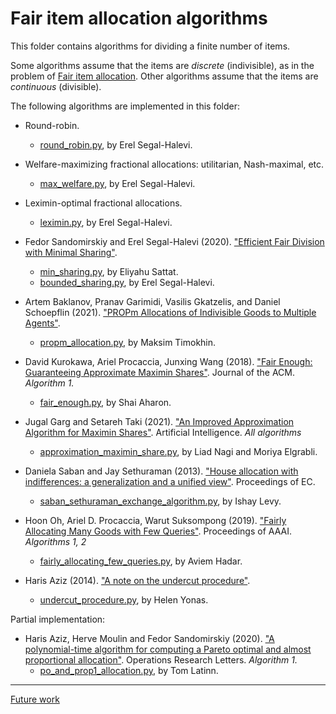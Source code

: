 # Fair item allocation algorithms

This folder contains algorithms for dividing a finite number of items.

Some algorithms assume that the items are *discrete* (indivisible), as in the problem of [Fair item allocation](https://en.wikipedia.org/wiki/Fair_item_allocation).
Other algorithms assume that the items are *continuous* (divisible).

The following algorithms are implemented in this folder:

* Round-robin.
  * [round_robin.py](round_robin.py), by Erel Segal-Halevi.

* Welfare-maximizing fractional allocations: utilitarian, Nash-maximal, etc.
  * [max_welfare.py](max_welfare.py), by Erel Segal-Halevi.

* Leximin-optimal fractional allocations.
  * [leximin.py](leximin.py), by Erel Segal-Halevi.

* Fedor Sandomirskiy and Erel Segal-Halevi (2020).
["Efficient Fair Division with Minimal Sharing"](https://arxiv.org/abs/1908.01669).
  * [min_sharing.py](min_sharing.py), by Eliyahu Sattat.
  * [bounded_sharing.py](bounded_sharing.py), by Erel Segal-Halevi.

* Artem Baklanov, Pranav Garimidi, Vasilis Gkatzelis, and Daniel Schoepflin (2021).
  ["PROPm Allocations of Indivisible Goods to Multiple Agents"](https://arxiv.org/abs/2105.11348).
  * [propm_allocation.py](propm_allocation.py), by Maksim Timokhin.

* David Kurokawa, Ariel Procaccia, Junxing Wang (2018).
["Fair Enough: Guaranteeing Approximate Maximin Shares"](https://dl.acm.org/doi/abs/10.1145/3140756).
Journal of the ACM.   *Algorithm 1.*
  * [fair_enough.py](fair_enough.py), by Shai Aharon.

* Jugal Garg and Setareh Taki (2021).
["An Improved Approximation Algorithm for Maximin Shares"](https://www.sciencedirect.com/science/article/abs/pii/S0004370221000989).
Artificial Intelligence.   *All algorithms*
  * [approximation_maximin_share.py](approximation_maximin_share.py), by Liad Nagi and Moriya Elgrabli.

* Daniela Saban and Jay Sethuraman (2013).
["House allocation with indifferences: a generalization and a unified view"](https://dl.acm.org/doi/abs/10.1145/2492002.2482574).
Proceedings of EC.
  * [saban_sethuraman_exchange_algorithm.py](saban_sethuraman_exchange_algorithm.py), by Ishay Levy.

* Hoon Oh, Ariel D. Procaccia, Warut Suksompong (2019).
["Fairly Allocating Many Goods with Few Queries"](https://ojs.aaai.org/index.php/AAAI/article/view/4046/3924).
Proceedings of AAAI.   *Algorithms 1, 2*
  * [fairly_allocating_few_queries.py](fairly_allocating_few_queries.py), by Aviem Hadar.

* Haris Aziz (2014).
["A note on the undercut procedure"](https://arxiv.org/pdf/1312.6444.pdf).
  * [undercut_procedure.py](undercut_procedure.py), by Helen Yonas.

Partial implementation:

* Haris Aziz, Herve Moulin and Fedor Sandomirskiy (2020).
["A polynomial-time algorithm for computing a Pareto optimal and almost proportional allocation"](https://www.sciencedirect.com/science/article/pii/S0167637720301024).
Operations Research Letters. *Algorithm 1.*
  * [po_and_prop1_allocation.py](po_and_prop1_allocation.py), by Tom Latinn.

---

[Future work](README-future.md)
